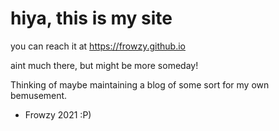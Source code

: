 # hiya, this is my site


you can reach it at https://frowzy.github.io

aint much there, but might be more someday!

Thinking of maybe maintaining a blog of some sort for my own bemusement. 


- Frowzy 2021
:P)
